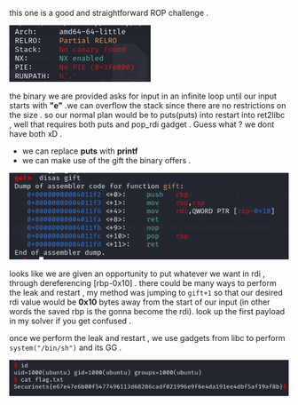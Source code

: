 this one is a good and straightforward ROP challenge .

![img](/imgs/3-checksec.png)


the binary we are provided asks for input in an infinite loop until our input starts with **"e"** .we can overflow the stack since there are no restrictions on the size . so our normal plan would be to puts(puts) into restart into ret2libc , well that requires both puts and pop_rdi gadget . Guess what ? we dont have both xD . 

* we can replace **puts** with **printf**
* we can make use of the gift the binary offers . 

![gift](/imgs/3-gift.png)

looks like we are given an opportunity to put whatever we want in rdi , through dereferencing [rbp-0x10] . there could be many ways to perform the leak and restart , my method was jumping to ```gift+1``` so that our desired rdi value would be **0x10** bytes away from the start of our input (in other words the saved rbp is the gonna become the rdi). look up the first payload in my solver if you get confused . 

once we perform the leak and restart , we use gadgets from libc to perform ```system("/bin/sh")``` and its GG . 

![flag](/imgs/3-flag.png)






